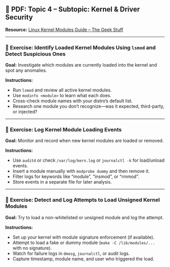 
## 📄 PDF: Topic 4 – Subtopic: Kernel & Driver Security  
**Resource:** [Linux Kernel Modules Guide – The Geek Stuff](https://www.thegeekstuff.com/2013/06/linux-kernel-modules/)  

---

### 🔹 **Exercise: Identify Loaded Kernel Modules Using `lsmod` and Detect Suspicious Ones**  
**Goal:** Investigate which modules are currently loaded into the kernel and spot any anomalies.  

**Instructions:**  
- Run `lsmod` and review all active kernel modules.  
- Use `modinfo <module>` to learn what each does.  
- Cross-check module names with your distro’s default list.  
- Research one module you don’t recognize—was it expected, third-party, or injected?

---

### 🔹 **Exercise: Log Kernel Module Loading Events**  
**Goal:** Monitor and record when new kernel modules are loaded or removed.  

**Instructions:**  
- Use `auditd` or check `/var/log/kern.log` or `journalctl -k` for load/unload events.  
- Insert a module manually with `modprobe dummy` and then remove it.  
- Filter logs for keywords like “module”, “insmod”, or “rmmod”.  
- Store events in a separate file for later analysis.

---

### 🔹 **Exercise: Detect and Log Attempts to Load Unsigned Kernel Modules**  
**Goal:** Try to load a non-whitelisted or unsigned module and log the attempt.  

**Instructions:**  
- Set up your kernel with module signature enforcement (if available).  
- Attempt to load a fake or dummy module (`make -C /lib/modules/...` with no signature).  
- Watch for failure logs in `dmesg`, `journalctl`, or audit logs.  
- Capture timestamp, module name, and user who triggered the load.
